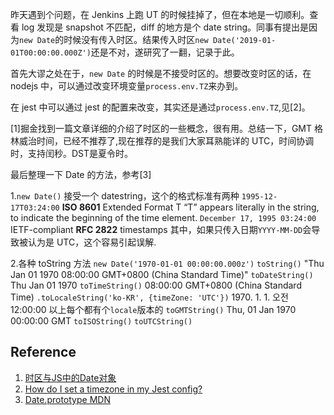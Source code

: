 昨天遇到个问题，在 Jenkins 上跑 UT 的时候挂掉了，但在本地是一切顺利。查看 log 发现是 snapshot 不匹配，diff 的地方是个 date string。同事有提出是因为`new Date`的时候没有传入时区。结果传入时区`new Date('2019-01-01T00:00:00.000Z')`还是不对，遂研究了一翻，记录于此。

首先大谬之处在于，`new Date` 的时候是不接受时区的。想要改变时区的话，在 nodejs 中，可以通过改变环境变量`process.env.TZ`来办到。

在 jest 中可以通过 jest 的配置来改变，其实还是通过`process.env.TZ`,见[2]。

[1]掘金找到一篇文章详细的介绍了时区的一些概念，很有用。总结一下，GMT 格林威治时间，已经不推荐了,现在推荐的是我们大家耳熟能详的 UTC，时间协调时，支持闰秒。DST是夏令时。

最后整理一下 Date 的方法，参考[3]    

1.`new Date()` 接受一个 datestring，这个的格式标准有两种
`1995-12-17T03:24:00` **ISO 8601** Extended Format
T “T” appears literally in the string, to indicate the beginning of the time element.
`December 17, 1995 03:24:00` IETF-compliant **RFC 2822** timestamps 
其中，如果只传入日期`YYYY-MM-DD`会导致被认为是 UTC，这个容易引起误解.   

2.各种 toString 方法
`new Date('1970-01-01 00:00:00.000z')`
`toString()` "Thu Jan 01 1970 08:00:00 GMT+0800 (China Standard Time)"
`toDateString()` Thu Jan 01 1970
`toTimeString()` 08:00:00 GMT+0800 (China Standard Time)
`.toLocaleString('ko-KR', {timeZone: 'UTC'})`  1970. 1. 1. 오전 12:00:00
以上每个都有个`locale`版本的
`toGMTString()` Thu, 01 Jan 1970 00:00:00 GMT
`toISOString()`
`toUTCString()`

## Reference
1. [时区与JS中的Date对象
](https://juejin.im/post/5d23ef766fb9a07ea5681378)
2. [How do I set a timezone in my Jest config?](https://stackoverflow.com/questions/56261381/how-do-i-set-a-timezone-in-my-jest-config)
3. [Date.prototype MDN](https://developer.mozilla.org/en-US/docs/Web/JavaScript/Reference/Global_Objects/Date/toLocaleString)